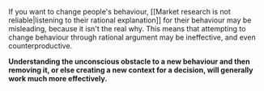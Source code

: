 If you want to change people's behaviour, [[Market research is not reliable|listening to their rational explanation]] for their behaviour may be misleading, because it isn't the real why. This means that attempting to change behaviour through rational argument may be ineffective, and even counterproductive. 


**Understanding the unconscious obstacle to a new behaviour and then removing it, or else creating a new context for a decision, will generally work much more effectively.**